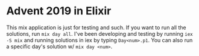 # Advent 2019 in Elixir

This mix application is just for testing and such. If you want to run all the
solutions, run `mix day all`. I've been developing and testing by running `iex
-S mix` and running solutions in iex by typing `Day<num>.p1`. You
can also run a specific day's solution w/ `mix day <num>`.

